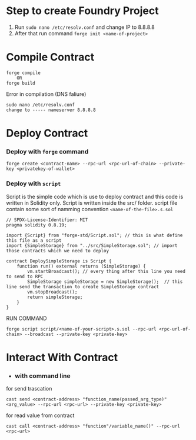 # Step to create Foundry Project #
1. Run ` sudo nano /etc/resolv.conf ` and change IP to 8.8.8.8
2. After that run command ` forge init <name-of-project> `

# Compile Contract #
```
forge compile
    OR
forge build
```
Error in compilation (DNS faliure)
```
sudo nano /etc/resolv.conf
change to ----- nameserver 8.8.8.8
```

# Deploy Contract #
### Deploy with `forge` command ###
```
forge create <contract-name> --rpc-url <rpc-url-of-chain> --private-key <privatekey-of-wallet>
```
### Deploy with `script` ###
Script is the simple code which is use to deploy contract and this code is written in Solidity only. Script is written inside the src/ folder. 
script file contain some sort of namming convention `<name-of-the-file>.s.sol`

```solidity
// SPDX-License-Identifier: MIT
pragma solidity 0.8.19;

import {Script} from "forge-std/Script.sol"; // this is what define this file as a script
import {SimpleStorage} from "../src/SimpleStorage.sol"; // import those contracts which we need to deploy

contract DeploySimpleStorage is Script {
    function run() external returns (SimpleStorage) {
        vm.startBroadcast(); // every thing after this line you need to send to RPC
        SimpleStorage simpleStorage = new SimpleStorage();  // this line send the transaction to create SimpleStorage contract
        vm.stopBroadcast();
        return simpleStorage;
    }
}
```

RUN COMMAND 
``` 
forge script script/<name-of-your-script>.s.sol --rpc-url <rpc-url-of-chain> --broadcast --private-key <private-key>
```


# Interact With Contract #
- ### with command line ###
for send trascation
```
cast send <contract-address> "function_name(passed_arg_type)" <arg_value> --rpc-url <rpc-url> --private-key <private-key>
```
for read value from contract
```
cast call <contract-address> "function"/variable_name()" --rpc-url <rpc-url>
```
